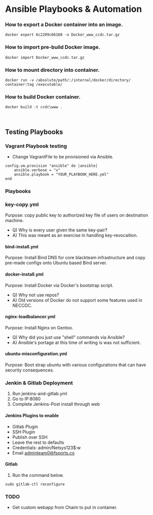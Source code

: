 # Ansible Playbooks & Automation

### How to export a Docker container into an image.
```
docker export 6c2209c66168 -o Docker_www_ccdc.tar.gz                                    
```

### How to import pre-build Docker image.
```
docker import Docker_www_ccdc.tar.gz
```

### How to mount directory into container.
```
docker run -v /absolute/path/:/internal/docker/directory/ container:tag /executable/
```

### How to build Docker container.

```
docker build -t ccdc\www .
```

<br />

## Testing Playbooks
### Vagrant Playbook testing
* Change VagrantFile to be provisioned via Ansible.

```
config.vm.provision "ansible" do |ansible|
    ansible.verbose = "v"
    ansible.playbook = "YOUR_PLAYBOOK_HERE.yml"
end
```

### Playbooks

### key-copy.yml
Purpose: copy public key to authorized key file of users on destination machine.
* Q) Why is every user given the same key-pair?
* A) This was meant as an exercise in handling key-revocaition.

#### bind-install.yml
Purpose: Install Bind DNS for core blackteam infrastructure and copy <br />
pre-made configs onto Ubuntu based Bind server.

#### docker-install.yml
Purpose: Install Docker via Docker's bootstrap script.
* Q) Why not use repos?
* A) Old versions of Docker do not support some features used in NECCDC.

#### nginx-loadbalancer.yml
Purpose: Install Nginx on Gentoo.
* Q) Why did you just use "shell" commands via Ansible?
* A) Ansible's portage at this time of writing is was not sufficient.

#### ubuntu-misconfiguration.yml
Purpose: Boot strap ubuntu with various configurations that can have security consequences.

### Jenkin & Gitlab Deployment
1) Run jenkins-and-gitlab.yml
2) Go to IP:8080
3) Complete Jenkins-Post install through web

#### Jenkins Plugins to enable
* Gitlab Plugin
* SSH Plugin
* Publish over SSH
* Leave the rest to defaults
* Credentials: admin/Netsys123$:w
* Email adminteam0@fsports.co

#### Gitlab
1) Run the command below.
```
sudo gitlab-ctl reconfigure
```

### TODO
* Get custom webapp from Chaim to put in container.
